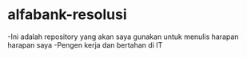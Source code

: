 # alfabank-resolusi
-Ini adalah repository yang akan saya gunakan untuk menulis harapan harapan saya
-Pengen kerja dan bertahan di IT


